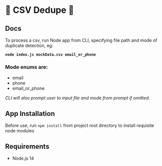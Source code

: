 # 🌲 CSV Dedupe 🌲

## Docs

To process a csv, run Node app from CLI, specifying file path and mode of duplicate detection, eg:

**`node index.js mockData.csv email_or_phone`**

### Mode enums are:

- email
- phone
- email_or_phone

_CLI will also prompt user to input file and mode from prompt if omitted._

## App Installation

Before use, run `npm install` from project root directory to install requisite node modules

## Requirements

- Node.js 14
